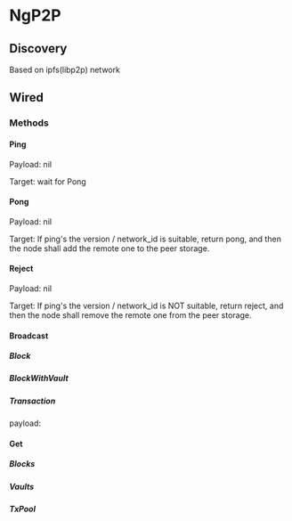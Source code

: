 # NgP2P

## Discovery

Based on ipfs(libp2p) network

## Wired

### Methods

#### Ping

Payload: nil

Target: wait for Pong

#### Pong

Payload: nil

Target: If ping's the version / network_id is suitable, return pong, and then the node shall add the remote one to the
peer storage.

#### Reject

Payload: nil

Target: If ping's the version / network_id is NOT suitable, return reject, and then the node shall remove the remote one from the
peer storage.

#### Broadcast

##### Block

##### BlockWithVault

##### Transaction

payload:  

#### Get

##### Blocks

##### Vaults

##### TxPool
